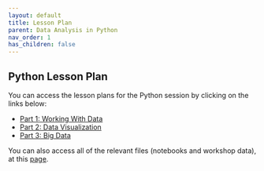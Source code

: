 ```yaml
---
layout: default
title: Lesson Plan
parent: Data Analysis in Python
nav_order: 1
has_children: false
---
```


## Python Lesson Plan

You can access the lesson plans for the Python session by clicking on the links below:

* [Part 1: Working With Data](Part_01_Working_with_data.html)
* [Part 2: Data Visualization](Part_02_Data_Viz.html)
* [Part 3: Big Data](Part_03_Working_With_Big_Data.html)

You can also access all of the relevant files (notebooks and workshop data), at this [page](https://osf.io/pt982). 
